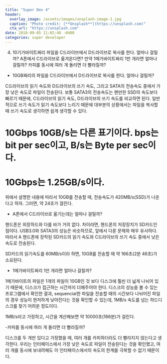 ```yaml
---
title: "Super Dev 4"
header:
  overlay_image: /assets/images/unsplash-image-1.jpg
  caption: "Photo credit: [**Unsplash**](https://unsplash.com)"
  cta_url: "https://unsplash.com"
date: 2018-09-05 11:02:40 -0400
categories: super developer
---
```


<ol start="4">
  <li>10기가바이트짜리 파일을 C드라이브에서 D드라이브로 복사를 한다. 얼마나 걸릴까? A폰에서 C드라이브로 옮겨온다면? 만약 1메가바이트짜리 1만 개라면 얼마나 걸릴까? 카피를 동시에 여러 개 돌리면 더 빨라질까?</li>
</ol>

- 10GB짜리의 파일을 C드라이브에서 D드라이브로 복사를 한다. 얼마나 걸릴까?

C드라이브의 읽기 속도와 D드라이브의 쓰기 속도, 그리고 SATA의 전송속도 중에서 가장 낮은 속도로 파일이 전송된다. 보통 SATA3의 전송속도는 왠만한 SSD의 속도보다 빠르기 때문에, C드라이브의 읽기 속도, D드라이브의 쓰기 속도를 비교하면 된다. 일반적으로 쓰기 속도가 읽기 속도보다 느리기 때문에 대부분의 상황에서는 파일을 복사할 때 쓰기 속도로 생각하면 쉽게 생각할 수 있다.

# 10Gbps 10GB/s는 다른 표기이다. bps는 bit per sec이고, B/s는 Byte per sec이다.
# 10Gbps는 1.25GB/s이다.

위에서 설명한 내용에 따라서 10GB를 전송할 때, 전송속도가 420MB/s(SSD)가 나온다고 하자. 그러면, 약 24초가 걸린다.

- A폰에서 C드라이브로 옮기는데는 얼마나 걸릴까?

핸드폰은 외장하드와 다를 바가 거의 없다. 차이라면, 핸드폰의 저장장치가 SD카드인 점이다. USB3.0와 SATA3의 성능은 비슷하므로, 앞에서 다룬 문제와 매우 유사하다. 따라서 A 핸드폰에 장착된 SD카드의 읽기 속도와 C드라이브의 쓰기 속도 중에서 낮은 속도로 전송된다.

SD카드의 읽기속도를 60MB/s이라 하면, 10GB를 전송할 때 약 166초(2분 46초)가 소요된다.

- 1메가바이트짜리 1만 개라면 얼마나 걸릴까?

1메가바이트의 파일은 1개의 파일이 10GB인 것 보다 디스크에 훨씬 더 넓게 나뉘어 있기 때문에, 디스크가 접근하는 시간까지 더해주어야 한다. 디스크의 성능을 볼 수 있는 프로그램에서 확인한 결과, sequencial한 파일을 전송할 때의 시간보다 나뉘어진 파일의 경우 성능이 현저하게 낮아진다는 것을 확인할 수 있는데, 1MB/s 속도를 넘는 하드디스크를 찾기 어려운 정도이다. 

1MB/s라고 가정하고, 시간을 계산해보면 약 10000초(166분)가 걸린다.

-카피를 동시에 여러 개 돌리면 더 빨라질까?

디스크를 두 개만 있다고 가정했을 때, 여러 개를 카피하더라도 더 빨라지지 않는다고 생각한다. 우리는 인터페이스에서 가장 낮은 속도로 파일이 전송된다는 것을 확인했고, 여러 개를 동시에 보내려해도 이 인터페이스에서의 속도의 한계를 극복할 수 없기 때문이다.
